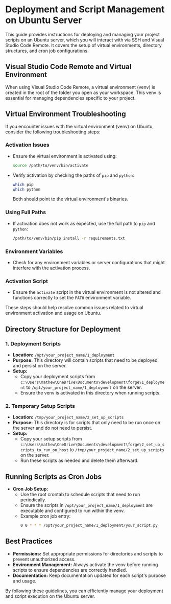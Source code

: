 # Deployment and Script Management on Ubuntu Server

This guide provides instructions for deploying and managing your project scripts on an Ubuntu server, which you will interact with via SSH and Visual Studio Code Remote. It covers the setup of virtual environments, directory structures, and cron job configurations.

## Visual Studio Code Remote and Virtual Environment

When using Visual Studio Code Remote, a virtual environment (venv) is created in the root of the folder you open as your workspace. This venv is essential for managing dependencies specific to your project.

## Virtual Environment Troubleshooting

If you encounter issues with the virtual environment (venv) on Ubuntu, consider the following troubleshooting steps:

### Activation Issues
- Ensure the virtual environment is activated using:
  ```bash
  source /path/to/venv/bin/activate
  ```
- Verify activation by checking the paths of `pip` and `python`:
  ```bash
  which pip
  which python
  ```
  Both should point to the virtual environment's binaries.

### Using Full Paths
- If activation does not work as expected, use the full path to `pip` and `python`:
  ```bash
  /path/to/venv/bin/pip install -r requirements.txt
  ```

### Environment Variables
- Check for any environment variables or server configurations that might interfere with the activation process.

### Activation Script
- Ensure the `activate` script in the virtual environment is not altered and functions correctly to set the `PATH` environment variable.

These steps should help resolve common issues related to virtual environment activation and usage on Ubuntu.

## Directory Structure for Deployment

### 1. Deployment Scripts
- **Location:** `/opt/your_project_name/1_deployment`
- **Purpose:** This directory will contain scripts that need to be deployed and persist on the server.
- **Setup:**
  - Copy your deployment scripts from `c:\Users\mathew\OneDrive\Documents\development\forge\1_deployment` to `/opt/your_project_name/1_deployment` on the server.
  - Ensure the venv is activated in this directory when running scripts.

### 2. Temporary Setup Scripts
- **Location:** `/tmp/your_project_name/2_set_up_scripts`
- **Purpose:** This directory is for scripts that only need to be run once on the server and do not need to persist.
- **Setup:**
  - Copy your setup scripts from `c:\Users\mathew\OneDrive\Documents\development\forge\2_set_up_scripts_to_run_on_host` to `/tmp/your_project_name/2_set_up_scripts` on the server.
  - Run these scripts as needed and delete them afterward.

## Running Scripts as Cron Jobs

- **Cron Job Setup:**
  - Use the root crontab to schedule scripts that need to run periodically.
  - Ensure the scripts in `/opt/your_project_name/1_deployment` are executable and configured to run within the venv.
  - Example cron job entry:
    ```bash
    0 0 * * * /opt/your_project_name/1_deployment/your_script.py
    ```

## Best Practices

- **Permissions:** Set appropriate permissions for directories and scripts to prevent unauthorized access.
- **Environment Management:** Always activate the venv before running scripts to ensure dependencies are correctly handled.
- **Documentation:** Keep documentation updated for each script's purpose and usage.

By following these guidelines, you can efficiently manage your deployment and script execution on the Ubuntu server.

